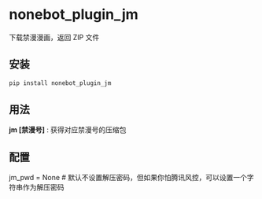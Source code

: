 # nonebot_plugin_jm

下载禁漫漫画，返回 ZIP 文件

## 安装

```bash
pip install nonebot_plugin_jm
```

## 用法

**jm [禁漫号]** : 获得对应禁漫号的压缩包

## 配置

jm_pwd = None # 默认不设置解压密码，但如果你怕腾讯风控，可以设置一个字符串作为解压密码

